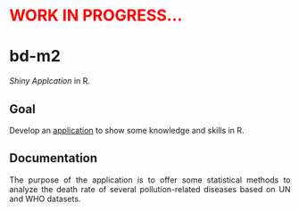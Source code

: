 # <span style="color: red;">WORK IN PROGRESS...</span>

# bd-m2

_Shiny Applcation_ in R.

## Goal

<div style="text-align: justify">

Develop an [application](https://alexisvte.shinyapps.io/big-data-app/?_ga=2.183157155.462710402.1681053594-1612834766.1681053594) to show some knowledge and skills in R.

## Documentation

The purpose of the application is to offer some statistical methods to analyze the death rate of several pollution-related diseases based on UN and WHO datasets.

</div>
